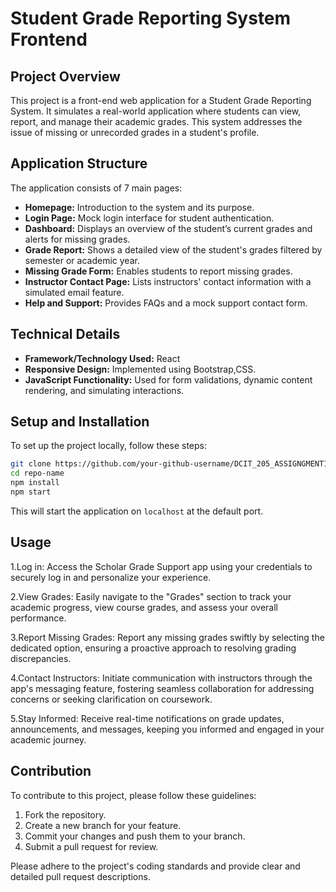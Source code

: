 # Student Grade Reporting System Frontend

## Project Overview

This project is a front-end web application for a Student Grade Reporting System. It simulates a real-world application where students can view, report, and manage their academic grades. This system addresses the issue of missing or unrecorded grades in a student's profile.

## Application Structure

The application consists of 7 main pages:

- **Homepage:** Introduction to the system and its purpose.
- **Login Page:** Mock login interface for student authentication.
- **Dashboard:** Displays an overview of the student’s current grades and alerts for missing grades.
- **Grade Report:** Shows a detailed view of the student's grades filtered by semester or academic year.
- **Missing Grade Form:** Enables students to report missing grades.
- **Instructor Contact Page:** Lists instructors' contact information with a simulated email feature.
- **Help and Support:** Provides FAQs and a mock support contact form.

## Technical Details

- **Framework/Technology Used:** React
- **Responsive Design:** Implemented using  Bootstrap,CSS. 
- **JavaScript Functionality:** Used for form validations, dynamic content rendering, and simulating interactions.

## Setup and Installation

To set up the project locally, follow these steps:

```bash
git clone https://github.com/your-github-username/DCIT_205_ASSIGNGMENT1.git
cd repo-name
npm install
npm start
```

This will start the application on `localhost` at the default port.

## Usage
1.Log in: Access the Scholar Grade Support app using your credentials to securely log in and personalize your experience.

2.View Grades: Easily navigate to the "Grades" section to track your academic progress, view course grades, and assess your overall performance.

3.Report Missing Grades: Report any missing grades swiftly by selecting the dedicated option, ensuring a proactive approach to resolving grading discrepancies.

4.Contact Instructors: Initiate communication with instructors through the app's messaging feature, fostering seamless collaboration for addressing concerns or seeking clarification on coursework.

5.Stay Informed: Receive real-time notifications on grade updates, announcements, and messages, keeping you informed and engaged in your academic journey.








## Contribution

To contribute to this project, please follow these guidelines:

1. Fork the repository.
2. Create a new branch for your feature.
3. Commit your changes and push them to your branch.
4. Submit a pull request for review.

Please adhere to the project's coding standards and provide clear and detailed pull request descriptions.

